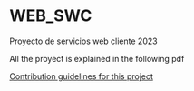 # WEB_SWC
Proyecto de servicios web cliente 2023

All the proyect is explained in the following pdf

[Contribution guidelines for this project](PD_2023_SistemaOperativo_v1.pdf)
